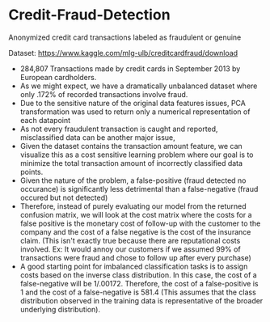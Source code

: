 # Credit-Fraud-Detection
Anonymized credit card transactions labeled as fraudulent or genuine

Dataset: https://www.kaggle.com/mlg-ulb/creditcardfraud/download 
- 284,807 Transactions made by credit cards in September 2013 by European cardholders.
- As we might expect, we have a dramatically unbalanced dataset where only .172% of recorded transactions involve fraud.
- Due to the sensitive nature of the original data features issues, PCA transformation was used to return only a numerical representation of each datapoint
- As not every fraudulent transaction is caught and reported, misclassified data can be another major issue, 
- Given the dataset contains the transaction amount feature, we can visualize this as a cost sensitive learning problem where our goal is to minimize the total transaction amount of incorrectly classified data points. 
- Given the nature of the problem, a false-positive (fraud detected no occurance) is significantly less detrimental than a false-negative (fraud occured but not detected) 
- Therefore, instead of purely evaluating our model from the returned confusion matrix, we will look at the cost matrix where the costs for a false positive is the monetary cost of follow-up with the customer to the company and the cost of a false negative is the cost of the insurance claim. (This isn't exactly true because there are reputational costs involved. Ex: It would annoy our customers if we assumed 99% of transactions were fraud and chose to follow up after every purchase) 
- A good starting point for imbalanced classification tasks is to assign costs based on the inverse class distribution. In this case, the cost of a false-negative will be 1/.00172. Therefore, the cost of a false-positive is 1 and the cost of a false-negative is 581.4 (This assumes that the class distribution observed in the training data is representative of the broader underlying distribution). 





